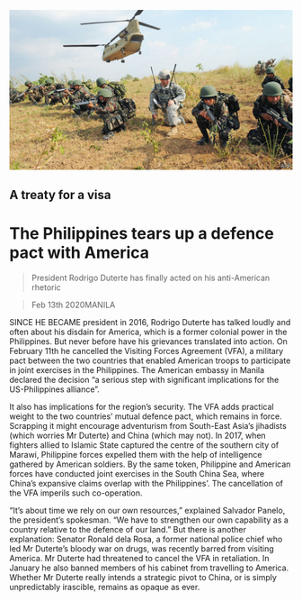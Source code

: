 ![](./images/20200215_ASP004_0.jpg)

## A treaty for a visa

# The Philippines tears up a defence pact with America

> President Rodrigo Duterte has finally acted on his anti-American rhetoric

> Feb 13th 2020MANILA

SINCE HE BECAME president in 2016, Rodrigo Duterte has talked loudly and often about his disdain for America, which is a former colonial power in the Philippines. But never before have his grievances translated into action. On February 11th he cancelled the Visiting Forces Agreement (VFA), a military pact between the two countries that enabled American troops to participate in joint exercises in the Philippines. The American embassy in Manila declared the decision “a serious step with significant implications for the US-Philippines alliance”.

It also has implications for the region’s security. The VFA adds practical weight to the two countries’ mutual defence pact, which remains in force. Scrapping it might encourage adventurism from South-East Asia’s jihadists (which worries Mr Duterte) and China (which may not). In 2017, when fighters allied to Islamic State captured the centre of the southern city of Marawi, Philippine forces expelled them with the help of intelligence gathered by American soldiers. By the same token, Philippine and American forces have conducted joint exercises in the South China Sea, where China’s expansive claims overlap with the Philippines’. The cancellation of the VFA imperils such co-operation.

“It’s about time we rely on our own resources,” explained Salvador Panelo, the president’s spokesman. “We have to strengthen our own capability as a country relative to the defence of our land.” But there is another explanation: Senator Ronald dela Rosa, a former national police chief who led Mr Duterte’s bloody war on drugs, was recently barred from visiting America. Mr Duterte had threatened to cancel the VFA in retaliation. In January he also banned members of his cabinet from travelling to America. Whether Mr Duterte really intends a strategic pivot to China, or is simply unpredictably irascible, remains as opaque as ever.